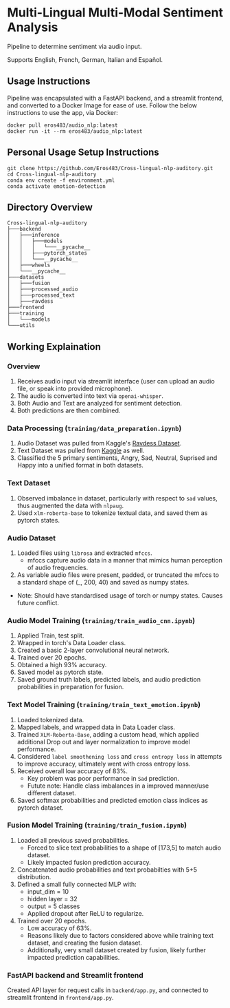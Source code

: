 # Multi-Lingual Multi-Modal Sentiment Analysis
Pipeline to determine sentiment via audio input.

Supports English, French, German, Italian and Español.

## Usage Instructions
Pipeline was encapsulated with a FastAPI backend, and a streamlit frontend, and converted to a Docker Image for ease of use.
Follow the below instructions to use the app, via Docker:
```
docker pull eros483/audio_nlp:latest
docker run -it --rm eros483/audio_nlp:latest
``` 
## Personal Usage Setup Instructions
```
git clone https://github.com/Eros483/Cross-lingual-nlp-auditory.git
cd Cross-lingual-nlp-auditory
conda env create -f environment.yml
conda activate emotion-detection
```

## Directory Overview
```
Cross-lingual-nlp-auditory
├───backend
│   ├───inference
│   │   ├───models
│   │   │   └───__pycache__
│   │   ├───pytorch_states
│   │   └───__pycache__
│   ├───wheels
│   └───__pycache__
├───datasets
│   ├───fusion
│   ├───processed_audio
│   ├───processed_text
│   ├───ravdess
├───frontend
├───training
│   └───models
└───utils
```

## Working Explaination
### Overview
1. Receives audio input via streamlit interface (user can upload an audio file, or speak into provided microphone).
2. The audio is converted into text via `openai-whisper`.
3. Both Audio and Text are analyzed for sentiment detection.
4. Both predictions are then combined.

### Data Processing (`training/data_preparation.ipynb`)
1. Audio Dataset was pulled from Kaggle's [Ravdess Dataset](https://www.kaggle.com/datasets/uwrfkaggler/ravdess-emotional-speech-audio).
2. Text Dataset was pulled from [Kaggle](https://www.kaggle.com/datasets/suraj520/multi-task-learning/data) as well.
3. Classified the 5 primary sentiments, Angry, Sad, Neutral, Suprised and Happy into a unified format in both datasets.
### Text Dataset
1. Observed imbalance in dataset, particularly with respect to `sad` values, thus augmented the data with `nlpaug`.
2. Used `xlm-roberta-base` to tokenize textual data, and saved them as pytorch states.
### Audio Dataset
1. Loaded files using `librosa` and extracted `mfccs`.
    - mfccs capture audio data in a manner that mimics human perception of audio frequencies.
2. As variable audio files were present, padded, or truncated the mfccs to a standard shape of (_, 200, 40) and saved as numpy states.
 - Note: Should have standardised usage of torch or numpy states. Causes future conflict.

### Audio Model Training (`training/train_audio_cnn.ipynb`)
1. Applied Train, test split.
2. Wrapped in torch's Data Loader class.
3. Created a basic 2-layer convolutional neural network.
4. Trained over 20 epochs.
5. Obtained a high 93% accuracy.
6. Saved model as pytorch state.
7. Saved ground truth labels, predicted labels, and audio prediction probabilities in preparation for fusion.

### Text Model Training (`training/train_text_emotion.ipynb`)
1. Loaded tokenized data.
2. Mapped labels, and wrapped data in Data Loader class.
3. Trained `XLM-Roberta-Base`, adding a custom head, which applied additional Drop out and layer normalization to improve model performance.
4. Considered `label smoothening loss` and `cross entropy loss` in attempts to improve accuracy, ultimately went with cross entropy loss.
5. Received overall low accuracy of 83%.
    - Key problem was poor performance in `Sad` prediction.
    - Futute note: Handle class imbalances in a improved manner/use different dataset.
6. Saved softmax probabilities and predicted emotion class indices as pytorch dataset.

### Fusion Model Training (`training/train_fusion.ipynb`)
1. Loaded all previous saved probabilities.
    - Forced to slice text probabilities to a shape of [173,5] to match audio dataset.
    - Likely impacted fusion prediction accuracy.
2. Concatenated audio probabilities and text probabilties with 5+5 distribution.
3. Defined a small fully connected MLP with:
    - input_dim = 10
    - hidden layer = 32
    - output = 5 classes
    - Applied dropout after ReLU to regularize.
4. Trained over 20 epochs.
    - Low accuracy of 63%.
    - Reasons likely due to factors considered above while training text dataset, and creating the fusion dataset.
    - Additionally, very small dataset created by fusion, likely further impacted prediction capabilities.

### FastAPI backend and Streamlit frontend
Created API layer for request calls in `backend/app.py`, and connected to streamlit frontend in `frontend/app.py`.




